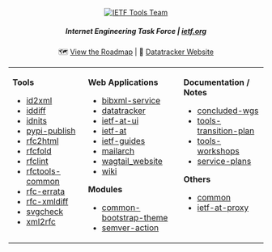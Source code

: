 <div align="center">
    
<a href="https://www.ietf.org/"><img src="https://raw.githubusercontent.com/ietf-tools/common/main/assets/logos/ietf-tools-team.svg" alt="IETF Tools Team" /></a>

##### Internet Engineering Task Force | [ietf.org](https://www.ietf.org/)

</div>

<div align="center">
    
🗺️ [View the Roadmap](https://github.com/orgs/ietf-tools/projects/9) | 📔 [Datatracker Website](https://datatracker.ietf.org)
    
<table><tbody><tr><td valign="top">
<img width="300" height="1" />
    
**Tools**

- [id2xml](https://github.com/ietf-tools/id2xml)
- [iddiff](https://github.com/ietf-tools/iddiff)
- [idnits](https://github.com/ietf-tools/idnits)
- [pypi-publish](https://github.com/ietf-tools/pypi-publish)
- [rfc2html](https://github.com/ietf-tools/rfc2html)
- [rfcfold](https://github.com/ietf-tools/rfcfold)
- [rfclint](https://github.com/ietf-tools/rfclint)
- [rfctools-common](https://github.com/ietf-tools/rfctools-common)
- [rfc-errata](https://github.com/ietf-tools/rfc-errata)
- [rfc-xmldiff](https://github.com/ietf-tools/rfc-xmldiff)
- [svgcheck](https://github.com/ietf-tools/svgcheck)
- [xml2rfc](https://github.com/ietf-tools/xml2rfc)
    
</td><td valign="top">
<img width="300" height="1" />
    
**Web Applications**

- [bibxml-service](https://github.com/ietf-tools/bibxml-service/)
- [datatracker](https://github.com/ietf-tools/datatracker)
- [ietf-at-ui](https://github.com/ietf-tools/ietf-at-ui)
- [ietf-at](https://github.com/ietf-tools/ietf-at)
- [ietf-guides](https://github.com/ietf-tools/ietf-guides)
- [mailarch](https://github.com/ietf-tools/mailarch)
- [wagtail_website](https://github.com/ietf-tools/wagtail_website)
- [wiki](https://github.com/ietf-tools/wiki)
    
**Modules**
    
- [common-bootstrap-theme](https://github.com/ietf-tools/common-bootstrap-theme)
- [semver-action](https://github.com/ietf-tools/semver-action)
    
</td><td valign="top">
<img width="300" height="1" />
    
**Documentation / Notes**
    
- [concluded-wgs](https://github.com/ietf-tools/concluded-wgs)
- [tools-transition-plan](https://github.com/ietf-tools/tools-transition-plan)
- [tools-workshops](https://github.com/ietf-tools/tools-workshops)
- [service-plans](https://github.com/ietf-tools/service-plans)
    
**Others**

- [common](https://github.com/ietf-tools/common)
- [ietf-at-proxy](https://github.com/ietf-tools/ietf-at-proxy)
    
</td></tr></tbody></table>
</div>
